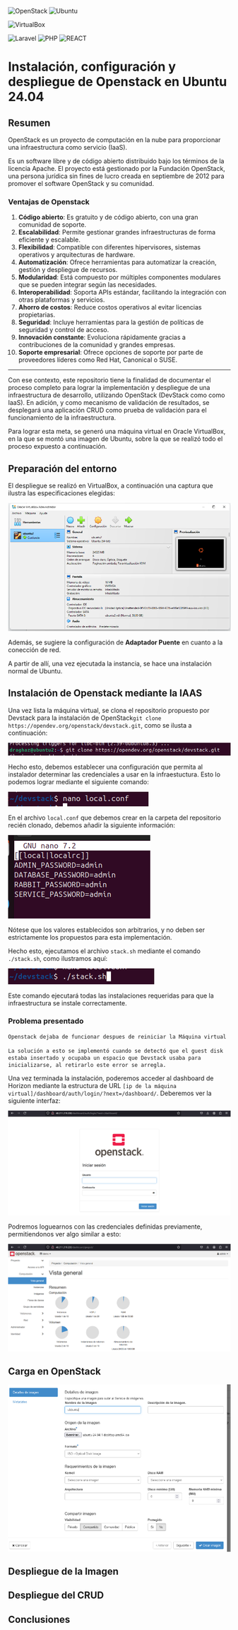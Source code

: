 ![OpenStack](https://img.shields.io/badge/Openstack-%23f01742.svg?style=for-the-badge&logo=openstack&logoColor=white)
![Ubuntu](https://img.shields.io/badge/Ubuntu-E95420?style=for-the-badge&logo=ubuntu&logoColor=white)

![VirtualBox](https://img.shields.io/static/v1?style=for-the-badge&message=VirtualBox&color=183A61&logo=VirtualBox&logoColor=FFFFFF&label=)

![Laravel](https://img.shields.io/badge/laravel-%23FF2D20.svg?style=for-the-badge&logo=laravel&logoColor=white)
![PHP](https://img.shields.io/badge/php-%23777BB4.svg?style=for-the-badge&logo=php&logoColor=white)
![REACT](https://shields.io/badge/react-black?logo=react&style=for-the-badge)


# Instalación, configuración y despliegue de Openstack en Ubuntu 24.04

## Resumen

OpenStack es un proyecto de computación en la nube para proporcionar una infraestructura como servicio (IaaS).

Es un software libre y de código abierto distribuido bajo los términos de la licencia Apache. El proyecto está gestionado por la Fundación OpenStack, una persona jurídica sin fines de lucro creada en septiembre de 2012 para promover el software OpenStack y su comunidad.

### Ventajas de Openstack

1. **Código abierto**: Es gratuito y de código abierto, con una gran comunidad de soporte.  
2. **Escalabilidad**: Permite gestionar grandes infraestructuras de forma eficiente y escalable.  
3. **Flexibilidad**: Compatible con diferentes hipervisores, sistemas operativos y arquitecturas de hardware.  
4. **Automatización**: Ofrece herramientas para automatizar la creación, gestión y despliegue de recursos.  
5. **Modularidad**: Está compuesto por múltiples componentes modulares que se pueden integrar según las necesidades.  
6. **Interoperabilidad**: Soporta APIs estándar, facilitando la integración con otras plataformas y servicios.  
7. **Ahorro de costos**: Reduce costos operativos al evitar licencias propietarias.  
8. **Seguridad**: Incluye herramientas para la gestión de políticas de seguridad y control de acceso.  
9. **Innovación constante**: Evoluciona rápidamente gracias a contribuciones de la comunidad y grandes empresas.  
10. **Soporte empresarial**: Ofrece opciones de soporte por parte de proveedores líderes como Red Hat, Canonical o SUSE.  

---

Con ese contexto, este repositorio tiene la finalidad de documentar el proceso completo para lograr la implementación y despliegue de una infraestructura de desarrollo, utilizando OpenStack (DevStack como como IaaS). En adición, y como mecanismo de validación de resultados, se desplegará una aplicación CRUD como prueba de validación para el funcionamiento de la infraestructura.

Para lograr esta meta, se generó una máquina virtual en Oracle VirtualBox, en la que se montó una imagen de Ubuntu, sobre la que se realizó todo el proceso expuesto a continuación.

## Preparación del entorno

El despliegue se realizó en VirtualBox, a continuación una captura que ilustra las especificaciones elegidas: 

![alt text](/pictures/1.png)

Además, se sugiere la configuración de **Adaptador Puente** en cuanto a la conección de red.

A partir de allí, una vez ejecutada la instancia, se hace una instalación normal de Ubuntu. 

## Instalación de Openstack mediante la IAAS

Una vez lista la máquina virtual, se clona el repositorio propuesto por Devstack para la instalación de OpenStack`git clone https://opendev.org/openstack/devstack.git`, como se ilusta a continuación:

![alt text](/pictures/2.png)

Hecho esto, debemos establecer una configuración que permita al instalador determinar las credenciales a usar en la infraestuctura. Esto lo podemos lograr mediante el siguiente comando:

![alt text](pictures/3.png)

En el archivo `local.conf` que debemos crear en la carpeta del repositorio recién clonado, debemos añadir la siguiente información:

![alt text](pictures/4.png)

Nótese que los valores establecidos son arbitrarios, y no deben ser estrictamente los propuestos para esta implementación.

Hecho esto, ejecutamos el archivo `stack.sh` mediante el comando `./stack.sh`, como ilustramos aquí:

![alt text](pictures/5.png)

Este comando ejecutará todas las instalaciones requeridas para que la infraestructura se instale correctamente.

### Problema presentado

	Openstack dejaba de funcionar despues de reiniciar la Máquina virtual
	
	La solución a esto se implementó cuando se detectó que el guest disk estaba insertado y ocupaba un espacio que Devstack usaba para inicializarse, al retirarlo este error se arregla.

Una vez terminada la instalación, poderemos acceder al dashboard de Horizon mediante la estructura de URL `[ip de la máquina virtual]/dashboard/auth/login/?next=/dashboard/`. Deberemos ver la siguiente interfaz:

![alt text](pictures/login-openstack.png)

Podremos loguearnos con las credenciales definidas previamente, permitiendonos ver algo similar a esto:

![alt text](pictures/dashboard.png)


## Carga en OpenStack



![alt text](pictures/6.png)

## Despliegue de la Imagen

## Despliegue del CRUD

## Conclusiones 